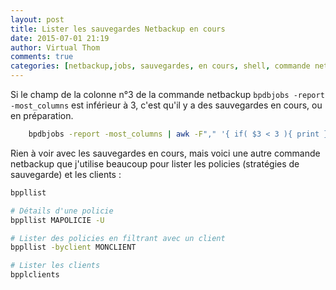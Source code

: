 ```yaml
---
layout: post
title: Lister les sauvegardes Netbackup en cours 
date: 2015-07-01 21:19
author: Virtual Thom
comments: true
categories: [netbackup,jobs, sauvegardes, en cours, shell, commande netbackup, awk, bpdbjobs]
---
```

Si le champ de la colonne n°3 de la commande netbackup `bpdbjobs -report -most_columns` est inférieur à 3, c'est qu'il y a des sauvegardes en cours, ou en préparation.

```bash
	bpdbjobs -report -most_columns | awk -F"," '{ if( $3 < 3 ){ print } }' 
```

Rien à voir avec les sauvegardes en cours, mais voici une autre commande netbackup que j'utilise beaucoup pour lister les policies (stratégies de sauvegarde)  et les clients : 

```bash
bppllist 

# Détails d'une policie
bppllist MAPOLICIE -U 

# Lister des policies en filtrant avec un client
bppllist -byclient MONCLIENT

# Lister les clients 
bpplclients

```
